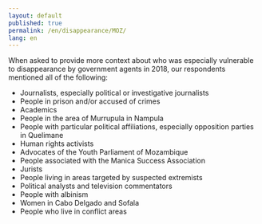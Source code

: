 ```yaml
---
layout: default
published: true
permalink: /en/disappearance/MOZ/
lang: en
---
```


When asked to provide more context about who was especially vulnerable to disappearance by government agents in 2018, our respondents mentioned all of the following:
-	Journalists, especially political or investigative journalists
-	People in prison and/or accused of crimes
-	Academics
-	People in the area of Murrupula in Nampula
-	People with particular political affiliations, especially opposition parties in Quelimane
-	Human rights activists
-	Advocates of the Youth Parliament of Mozambique
-	People associated with the Manica Success Association
-	Jurists
-	People living in areas targeted by suspected extremists
-	Political analysts and television commentators
-	People with albinism
-	Women in Cabo Delgado and Sofala
-	People who live in conflict areas

